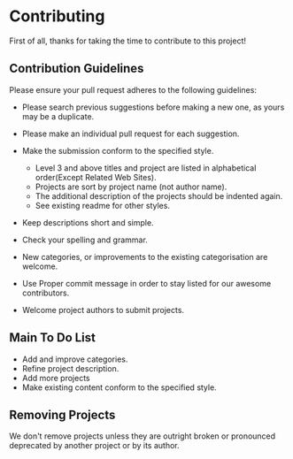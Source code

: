 # Contributing
First of all, thanks for taking the time to contribute to this project!

## Contribution Guidelines
Please ensure your pull request adheres to the following guidelines:

- Please search previous suggestions before making a new one, as yours may be a duplicate.
- Please make an individual pull request for each suggestion.
- Make the submission conform to the specified style.
  - Level 3 and above titles and project are listed in alphabetical order(Except Related Web Sites).
  - Projects are sort by project name (not author name).
  - The additional description of the projects should be indented again.
  - See existing readme for other styles.

- Keep descriptions short and simple.
- Check your spelling and grammar.
- New categories, or improvements to the existing categorisation are welcome.
- Use Proper commit message in order to stay listed for our awesome contributors.
- Welcome project authors to submit projects.

## Main To Do List
- Add and improve categories.
- Refine project description.
- Add more projects
- Make existing content conform to the specified style.

## Removing Projects
We don't remove projects unless they are outright broken or pronounced deprecated by another project or by its author.
